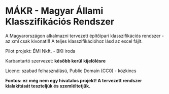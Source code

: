 # MÁKR - Magyar Állami Klasszifikációs Rendszer

A Magyarországon alkalmazni tervezett építőipari klasszifikációs rendszer - az xml csak kivonat!!! A teljes klasszifikációhoz lásd az excel fájlt.

Pilot projekt: ÉMI Nkft. - BKI iroda

Karbantartó szervezet: **később kerül kijelölésre**

Licenc: szabad felhasználású, Public Domain (CC0) - közkincs

**Fontos: ez még nem egy hivatalos projekt! A tervezett rendszer kialakítását teszteljük és szemléltetjük.**